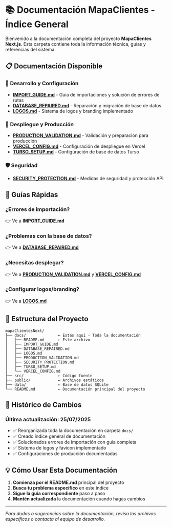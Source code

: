 # 📚 Documentación MapaClientes - Índice General

Bienvenido a la documentación completa del proyecto **MapaClientes Next.js**. Esta carpeta contiene toda la información técnica, guías y referencias del sistema.

## 📋 **Documentación Disponible**

### 🚀 **Desarrollo y Configuración**
- **[IMPORT_GUIDE.md](./IMPORT_GUIDE.md)** - Guía de importaciones y solución de errores de rutas
- **[DATABASE_REPAIRED.md](./DATABASE_REPAIRED.md)** - Reparación y migración de base de datos
- **[LOGOS.md](./LOGOS.md)** - Sistema de logos y branding implementado

### 🔧 **Despliegue y Producción**
- **[PRODUCTION_VALIDATION.md](./PRODUCTION_VALIDATION.md)** - Validación y preparación para producción
- **[VERCEL_CONFIG.md](./VERCEL_CONFIG.md)** - Configuración de despliegue en Vercel
- **[TURSO_SETUP.md](./TURSO_SETUP.md)** - Configuración de base de datos Turso

### 🛡️ **Seguridad**
- **[SECURITY_PROTECTION.md](./SECURITY_PROTECTION.md)** - Medidas de seguridad y protección API

## 🎯 **Guías Rápidas**

### **¿Errores de importación?**
👉 Ve a **[IMPORT_GUIDE.md](./IMPORT_GUIDE.md)**

### **¿Problemas con la base de datos?**
👉 Ve a **[DATABASE_REPAIRED.md](./DATABASE_REPAIRED.md)**

### **¿Necesitas desplegar?**
👉 Ve a **[PRODUCTION_VALIDATION.md](./PRODUCTION_VALIDATION.md)** y **[VERCEL_CONFIG.md](./VERCEL_CONFIG.md)**

### **¿Configurar logos/branding?**
👉 Ve a **[LOGOS.md](./LOGOS.md)**

## 📁 **Estructura del Proyecto**

```
mapaClientesNext/
├── docs/              ← Estás aquí - Toda la documentación
│   ├── README.md      ← Este archivo
│   ├── IMPORT_GUIDE.md
│   ├── DATABASE_REPAIRED.md
│   ├── LOGOS.md
│   ├── PRODUCTION_VALIDATION.md
│   ├── SECURITY_PROTECTION.md
│   ├── TURSO_SETUP.md
│   └── VERCEL_CONFIG.md
├── src/               ← Código fuente
├── public/            ← Archivos estáticos
├── data/              ← Base de datos SQLite
└── README.md          ← Documentación principal del proyecto
```

## 🔄 **Histórico de Cambios**

### **Última actualización: 25/07/2025**
- ✅ Reorganizada toda la documentación en carpeta `docs/`
- ✅ Creado índice general de documentación
- ✅ Solucionados errores de importación con guía completa
- ✅ Sistema de logos y favicon implementado
- ✅ Configuraciones de producción documentadas

## 💡 **Cómo Usar Esta Documentación**

1. **Comienza por el README.md** principal del proyecto
2. **Busca tu problema específico** en este índice
3. **Sigue la guía correspondiente** paso a paso
4. **Mantén actualizada** la documentación cuando hagas cambios

---

*Para dudas o sugerencias sobre la documentación, revisa los archivos específicos o contacta al equipo de desarrollo.*
